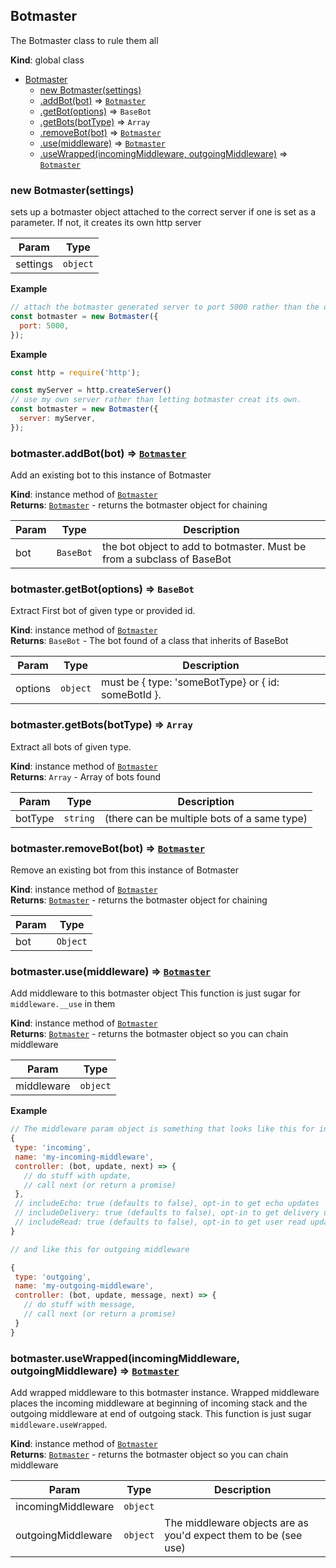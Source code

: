 <a name="Botmaster"></a>

## Botmaster
The Botmaster class to rule them all

**Kind**: global class  

* [Botmaster](#Botmaster)
    * [new Botmaster(settings)](#new_Botmaster_new)
    * [.addBot(bot)](#Botmaster+addBot) ⇒ <code>[Botmaster](#Botmaster)</code>
    * [.getBot(options)](#Botmaster+getBot) ⇒ <code>BaseBot</code>
    * [.getBots(botType)](#Botmaster+getBots) ⇒ <code>Array</code>
    * [.removeBot(bot)](#Botmaster+removeBot) ⇒ <code>[Botmaster](#Botmaster)</code>
    * [.use(middleware)](#Botmaster+use) ⇒ <code>[Botmaster](#Botmaster)</code>
    * [.useWrapped(incomingMiddleware, outgoingMiddleware)](#Botmaster+useWrapped) ⇒ <code>[Botmaster](#Botmaster)</code>

<a name="new_Botmaster_new"></a>

### new Botmaster(settings)
sets up a botmaster object attached to the correct server if one is set
as a parameter. If not, it creates its own http server


| Param | Type |
| --- | --- |
| settings | <code>object</code> | 

**Example**  
```js
// attach the botmaster generated server to port 5000 rather than the default 3000
const botmaster = new Botmaster({
  port: 5000,
});
```
**Example**  
```js
const http = require('http');

const myServer = http.createServer()
// use my own server rather than letting botmaster creat its own.
const botmaster = new Botmaster({
  server: myServer,
});
```
<a name="Botmaster+addBot"></a>

### botmaster.addBot(bot) ⇒ <code>[Botmaster](#Botmaster)</code>
Add an existing bot to this instance of Botmaster

**Kind**: instance method of <code>[Botmaster](#Botmaster)</code>  
**Returns**: <code>[Botmaster](#Botmaster)</code> - returns the botmaster object for chaining  

| Param | Type | Description |
| --- | --- | --- |
| bot | <code>BaseBot</code> | the bot object to add to botmaster. Must be from a subclass of BaseBot |

<a name="Botmaster+getBot"></a>

### botmaster.getBot(options) ⇒ <code>BaseBot</code>
Extract First bot of given type or provided id.

**Kind**: instance method of <code>[Botmaster](#Botmaster)</code>  
**Returns**: <code>BaseBot</code> - The bot found of a class that inherits of BaseBot  

| Param | Type | Description |
| --- | --- | --- |
| options | <code>object</code> | must be { type: 'someBotType} or { id: someBotId }. |

<a name="Botmaster+getBots"></a>

### botmaster.getBots(botType) ⇒ <code>Array</code>
Extract all bots of given type.

**Kind**: instance method of <code>[Botmaster](#Botmaster)</code>  
**Returns**: <code>Array</code> - Array of bots found  

| Param | Type | Description |
| --- | --- | --- |
| botType | <code>string</code> | (there can be multiple bots of a same type) |

<a name="Botmaster+removeBot"></a>

### botmaster.removeBot(bot) ⇒ <code>[Botmaster](#Botmaster)</code>
Remove an existing bot from this instance of Botmaster

**Kind**: instance method of <code>[Botmaster](#Botmaster)</code>  
**Returns**: <code>[Botmaster](#Botmaster)</code> - returns the botmaster object for chaining  

| Param | Type |
| --- | --- |
| bot | <code>Object</code> | 

<a name="Botmaster+use"></a>

### botmaster.use(middleware) ⇒ <code>[Botmaster](#Botmaster)</code>
Add middleware to this botmaster object
This function is just sugar for `middleware.__use` in them

**Kind**: instance method of <code>[Botmaster](#Botmaster)</code>  
**Returns**: <code>[Botmaster](#Botmaster)</code> - returns the botmaster object so you can chain middleware  

| Param | Type |
| --- | --- |
| middleware | <code>object</code> | 

**Example**  
```js
// The middleware param object is something that looks like this for incoming:
{
 type: 'incoming',
 name: 'my-incoming-middleware',
 controller: (bot, update, next) => {
   // do stuff with update,
   // call next (or return a promise)
 },
 // includeEcho: true (defaults to false), opt-in to get echo updates
 // includeDelivery: true (defaults to false), opt-in to get delivery updates
 // includeRead: true (defaults to false), opt-in to get user read updates
}

// and like this for outgoing middleware

{
 type: 'outgoing',
 name: 'my-outgoing-middleware',
 controller: (bot, update, message, next) => {
   // do stuff with message,
   // call next (or return a promise)
 }
}
```
<a name="Botmaster+useWrapped"></a>

### botmaster.useWrapped(incomingMiddleware, outgoingMiddleware) ⇒ <code>[Botmaster](#Botmaster)</code>
Add wrapped middleware to this botmaster instance. Wrapped middleware
places the incoming middleware at beginning of incoming stack and
the outgoing middleware at end of outgoing stack.
This function is just sugar `middleware.useWrapped`.

**Kind**: instance method of <code>[Botmaster](#Botmaster)</code>  
**Returns**: <code>[Botmaster](#Botmaster)</code> - returns the botmaster object so you can chain middleware  

| Param | Type | Description |
| --- | --- | --- |
| incomingMiddleware | <code>object</code> |  |
| outgoingMiddleware | <code>object</code> | The middleware objects are as you'd expect them to be (see use) |


